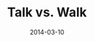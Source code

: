---
layout: music 
title: "Talk vs. Walk"
series: "Heavyweights 2"
date: 2014-03-10 
description: "Why don’t church people act like Jesus?"
audio: "http://www.crossroads.net/players/media/hq/heavyweights2_wk5.mp3"
audio-duration: "49:16"
src: "http://www.crossroads.net/players/media/mediumHz/190x110HeavyWeights14.jpg"
---